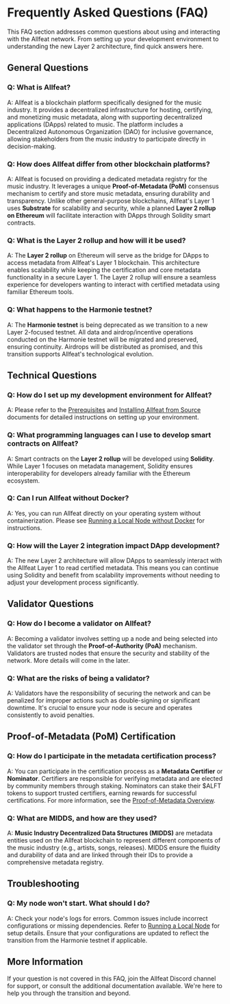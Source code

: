 # Frequently Asked Questions (FAQ)

This FAQ section addresses common questions about using and interacting with the Allfeat network. From setting up your development environment to understanding the new Layer 2 architecture, find quick answers here.

## General Questions

### Q: What is Allfeat?

A: Allfeat is a blockchain platform specifically designed for the music industry. It provides a decentralized infrastructure for hosting, certifying, and monetizing music metadata, along with supporting decentralized applications (DApps) related to music. The platform includes a Decentralized Autonomous Organization (DAO) for inclusive governance, allowing stakeholders from the music industry to participate directly in decision-making.

### Q: How does Allfeat differ from other blockchain platforms?

A: Allfeat is focused on providing a dedicated metadata registry for the music industry. It leverages a unique **Proof-of-Metadata (PoM)** consensus mechanism to certify and store music metadata, ensuring durability and transparency. Unlike other general-purpose blockchains, Allfeat's Layer 1 uses **Substrate** for scalability and security, while a planned **Layer 2 rollup on Ethereum** will facilitate interaction with DApps through Solidity smart contracts.

### Q: What is the Layer 2 rollup and how will it be used?

A: The **Layer 2 rollup** on Ethereum will serve as the bridge for DApps to access metadata from Allfeat's Layer 1 blockchain. This architecture enables scalability while keeping the certification and core metadata functionality in a secure Layer 1. The Layer 2 rollup will ensure a seamless experience for developers wanting to interact with certified metadata using familiar Ethereum tools.

### Q: What happens to the Harmonie testnet?

A: The **Harmonie testnet** is being deprecated as we transition to a new Layer 2-focused testnet. All data and airdrop/incentive operations conducted on the Harmonie testnet will be migrated and preserved, ensuring continuity. Airdrops will be distributed as promised, and this transition supports Allfeat's technological evolution.

## Technical Questions

### Q: How do I set up my development environment for Allfeat?

A: Please refer to the [Prerequisites](prerequisites.md) and [Installing Allfeat from Source](installation/from-source.md) documents for detailed instructions on setting up your environment.

### Q: What programming languages can I use to develop smart contracts on Allfeat?

A: Smart contracts on the **Layer 2 rollup** will be developed using **Solidity**. While Layer 1 focuses on metadata management, Solidity ensures interoperability for developers already familiar with the Ethereum ecosystem.

### Q: Can I run Allfeat without Docker?

A: Yes, you can run Allfeat directly on your operating system without containerization. Please see [Running a Local Node without Docker](running-a-node/without-docker.md) for instructions.

### Q: How will the Layer 2 integration impact DApp development?

A: The new Layer 2 architecture will allow DApps to seamlessly interact with the Allfeat Layer 1 to read certified metadata. This means you can continue using Solidity and benefit from scalability improvements without needing to adjust your development process significantly.

## Validator Questions

### Q: How do I become a validator on Allfeat?

A: Becoming a validator involves setting up a node and being selected into the validator set through the **Proof-of-Authority (PoA)** mechanism. Validators are trusted nodes that ensure the security and stability of the network. More details will come in the later.

### Q: What are the risks of being a validator?

A: Validators have the responsibility of securing the network and can be penalized for improper actions such as double-signing or significant downtime. It's crucial to ensure your node is secure and operates consistently to avoid penalties.

## Proof-of-Metadata (PoM) Certification

### Q: How do I participate in the metadata certification process?

A: You can participate in the certification process as a **Metadata Certifier** or **Nominator**. Certifiers are responsible for verifying metadata and are elected by community members through staking. Nominators can stake their $ALFT tokens to support trusted certifiers, earning rewards for successful certifications. For more information, see the [Proof-of-Metadata Overview](intro/consensus.md).

### Q: What are MIDDS, and how are they used?

A: **Music Industry Decentralized Data Structures (MIDDS)** are metadata entities used on the Allfeat blockchain to represent different components of the music industry (e.g., artists, songs, releases). MIDDS ensure the fluidity and durability of data and are linked through their IDs to provide a comprehensive metadata registry.

## Troubleshooting

### Q: My node won't start. What should I do?

A: Check your node's logs for errors. Common issues include incorrect configurations or missing dependencies. Refer to [Running a Local Node](running-a-node/docker.md) for setup details. Ensure that your configurations are updated to reflect the transition from the Harmonie testnet if applicable.

## More Information

If your question is not covered in this FAQ, join the Allfeat Discord channel for support, or consult the additional documentation available. We're here to help you through the transition and beyond.
